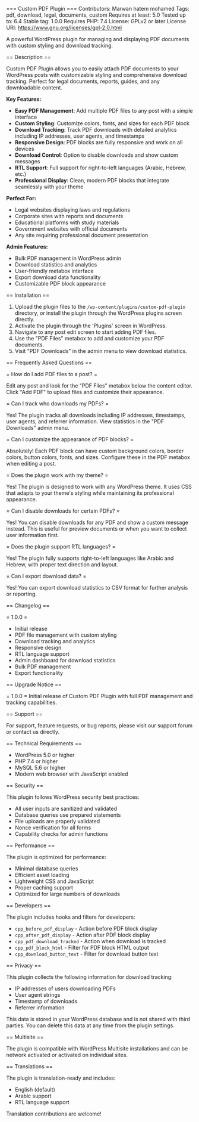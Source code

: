 === Custom PDF Plugin ===
Contributors: Marwan hatem mohamed
Tags: pdf, download, legal, documents, custom
Requires at least: 5.0
Tested up to: 6.4
Stable tag: 1.0.0
Requires PHP: 7.4
License: GPLv2 or later
License URI: https://www.gnu.org/licenses/gpl-2.0.html

A powerful WordPress plugin for managing and displaying PDF documents with custom styling and download tracking.

== Description ==

Custom PDF Plugin allows you to easily attach PDF documents to your WordPress posts with customizable styling and comprehensive download tracking. Perfect for legal documents, reports, guides, and any downloadable content.

**Key Features:**

* **Easy PDF Management**: Add multiple PDF files to any post with a simple interface
* **Custom Styling**: Customize colors, fonts, and sizes for each PDF block
* **Download Tracking**: Track PDF downloads with detailed analytics including IP addresses, user agents, and timestamps
* **Responsive Design**: PDF blocks are fully responsive and work on all devices
* **Download Control**: Option to disable downloads and show custom messages
* **RTL Support**: Full support for right-to-left languages (Arabic, Hebrew, etc.)
* **Professional Display**: Clean, modern PDF blocks that integrate seamlessly with your theme

**Perfect For:**

* Legal websites displaying laws and regulations
* Corporate sites with reports and documents
* Educational platforms with study materials
* Government websites with official documents
* Any site requiring professional document presentation

**Admin Features:**

* Bulk PDF management in WordPress admin
* Download statistics and analytics
* User-friendly metabox interface
* Export download data functionality
* Customizable PDF block appearance

== Installation ==

1. Upload the plugin files to the `/wp-content/plugins/custom-pdf-plugin` directory, or install the plugin through the WordPress plugins screen directly.
2. Activate the plugin through the 'Plugins' screen in WordPress.
3. Navigate to any post edit screen to start adding PDF files.
4. Use the "PDF Files" metabox to add and customize your PDF documents.
5. Visit "PDF Downloads" in the admin menu to view download statistics.

== Frequently Asked Questions ==

= How do I add PDF files to a post? =

Edit any post and look for the "PDF Files" metabox below the content editor. Click "Add PDF" to upload files and customize their appearance.

= Can I track who downloads my PDFs? =

Yes! The plugin tracks all downloads including IP addresses, timestamps, user agents, and referrer information. View statistics in the "PDF Downloads" admin menu.

= Can I customize the appearance of PDF blocks? =

Absolutely! Each PDF block can have custom background colors, border colors, button colors, fonts, and sizes. Configure these in the PDF metabox when editing a post.

= Does the plugin work with my theme? =

Yes! The plugin is designed to work with any WordPress theme. It uses CSS that adapts to your theme's styling while maintaining its professional appearance.

= Can I disable downloads for certain PDFs? =

Yes! You can disable downloads for any PDF and show a custom message instead. This is useful for preview documents or when you want to collect user information first.

= Does the plugin support RTL languages? =

Yes! The plugin fully supports right-to-left languages like Arabic and Hebrew, with proper text direction and layout.

= Can I export download data? =

Yes! You can export download statistics to CSV format for further analysis or reporting.


== Changelog ==

= 1.0.0 =
* Initial release
* PDF file management with custom styling
* Download tracking and analytics
* Responsive design
* RTL language support
* Admin dashboard for download statistics
* Bulk PDF management
* Export functionality

== Upgrade Notice ==

= 1.0.0 =
Initial release of Custom PDF Plugin with full PDF management and tracking capabilities.

== Support ==

For support, feature requests, or bug reports, please visit our support forum or contact us directly.

== Technical Requirements ==

* WordPress 5.0 or higher
* PHP 7.4 or higher
* MySQL 5.6 or higher
* Modern web browser with JavaScript enabled

== Security ==

This plugin follows WordPress security best practices:
* All user inputs are sanitized and validated
* Database queries use prepared statements
* File uploads are properly validated
* Nonce verification for all forms
* Capability checks for admin functions

== Performance ==

The plugin is optimized for performance:
* Minimal database queries
* Efficient asset loading
* Lightweight CSS and JavaScript
* Proper caching support
* Optimized for large numbers of downloads

== Developers ==

The plugin includes hooks and filters for developers:
* `cpp_before_pdf_display` - Action before PDF block display
* `cpp_after_pdf_display` - Action after PDF block display
* `cpp_pdf_download_tracked` - Action when download is tracked
* `cpp_pdf_block_html` - Filter for PDF block HTML output
* `cpp_download_button_text` - Filter for download button text

== Privacy ==

This plugin collects the following information for download tracking:
* IP addresses of users downloading PDFs
* User agent strings
* Timestamp of downloads
* Referrer information

This data is stored in your WordPress database and is not shared with third parties. You can delete this data at any time from the plugin settings.

== Multisite ==

The plugin is compatible with WordPress Multisite installations and can be network activated or activated on individual sites.

== Translations ==

The plugin is translation-ready and includes:
* English (default)
* Arabic support
* RTL language support

Translation contributions are welcome!
